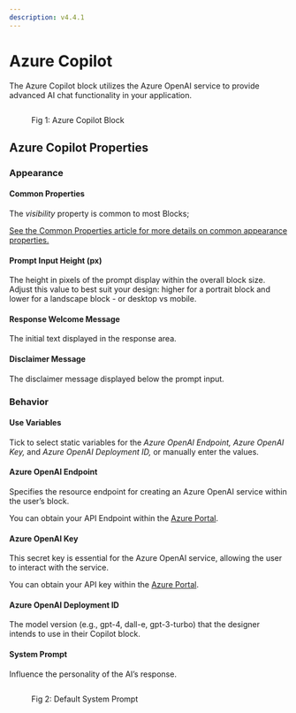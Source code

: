 ```yaml
---
description: v4.4.1
---
```


# Azure Copilot

The Azure Copilot block utilizes the Azure OpenAI service to provide advanced AI chat functionality in your application.&#x20;

<figure><img src="../../.gitbook/assets/copilot-main.png" alt=""><figcaption><p>Fig 1: Azure Copilot Block</p></figcaption></figure>

## Azure Copilot Properties

### Appearance&#x20;

#### Common Properties

The _visibility_ property is common to most Blocks;

[See the Common Properties article for more details on common appearance properties.](../common-properties.md#appearance)

#### Prompt Input Height (px)

The height in pixels of the prompt display within the overall block size. Adjust this value to best suit your design: higher for a portrait block and lower for a landscape block - or desktop vs mobile.

#### Response Welcome Message

The initial text displayed in the response area.

#### Disclaimer Message

The disclaimer message displayed below the prompt input.

### Behavior

#### Use Variables

Tick to select static variables for the _Azure OpenAI Endpoint, Azure OpenAI Key,_ and _Azure OpenAI Deployment ID,_ or manually enter the values.

#### Azure OpenAI Endpoint

Specifies the resource endpoint for creating an Azure OpenAI service within the user’s block.

You can obtain your API Endpoint within the [Azure Portal](https://portal.azure.com).&#x20;

#### Azure OpenAI Key

This secret key is essential for the Azure OpenAI service, allowing the user to interact with the service.

You can obtain your API key within the [Azure Portal](https://portal.azure.com).&#x20;

#### Azure OpenAI Deployment ID

The model version (e.g., gpt-4, dall-e, gpt-3-turbo) that the designer intends to use in their Copilot block.

#### System Prompt

Influence the personality of the AI’s response.

<figure><img src="../../.gitbook/assets/copilot-system-prompt.png" alt=""><figcaption><p>Fig 2: Default System Prompt</p></figcaption></figure>
